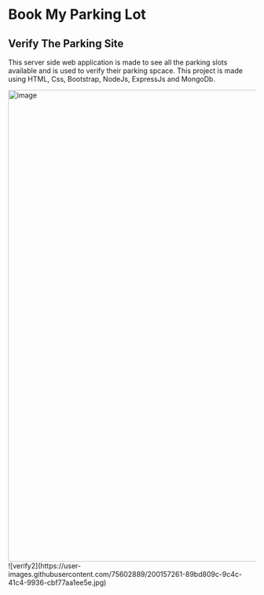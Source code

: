 # Book My Parking Lot
## Verify The Parking Site

This server side web application is made to see all the parking slots available and is used to verify their parking spcace. This project is made using HTML, Css, Bootstrap, NodeJs, ExpressJs and MongoDb.

<img width="960" alt="image" src="https://user-images.githubusercontent.com/75602889/200157191-1987e43f-92b5-4a9b-9063-c99c103ba5a1.png">
![verify2](https://user-images.githubusercontent.com/75602889/200157261-89bd809c-9c4c-41c4-9936-cbf77aa1ee5e.jpg)


